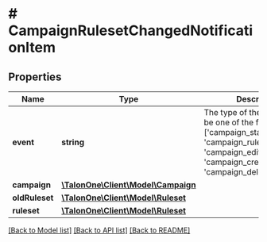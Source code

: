 # # CampaignRulesetChangedNotificationItem

## Properties

Name | Type | Description | Notes
------------ | ------------- | ------------- | -------------
**event** | **string** | The type of the event. Can be one of the following: [&#39;campaign_state_changed&#39;, &#39;campaign_ruleset_changed&#39;, &#39;campaign_edited&#39;, &#39;campaign_created&#39;, &#39;campaign_deleted&#39;] | 
**campaign** | [**\TalonOne\Client\Model\Campaign**](Campaign.md) |  | 
**oldRuleset** | [**\TalonOne\Client\Model\Ruleset**](Ruleset.md) |  | [optional] 
**ruleset** | [**\TalonOne\Client\Model\Ruleset**](Ruleset.md) |  | [optional] 

[[Back to Model list]](../../README.md#documentation-for-models) [[Back to API list]](../../README.md#documentation-for-api-endpoints) [[Back to README]](../../README.md)


